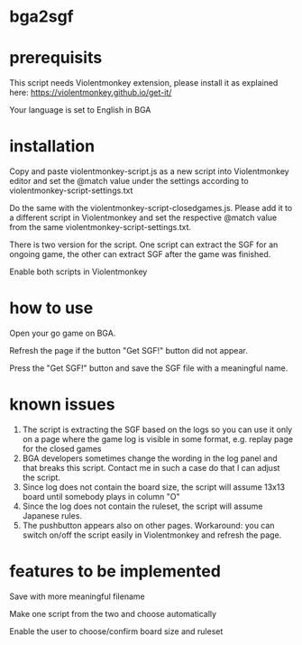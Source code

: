 # bga2sgf

# prerequisits
This script needs Violentmonkey extension, please install it as explained here:
https://violentmonkey.github.io/get-it/

Your language is set to English in BGA

# installation
Copy and paste violentmonkey-script.js as a new script into Violentmonkey editor and set the @match value under the settings according to violentmonkey-script-settings.txt

Do the same with the violentmonkey-script-closedgames.js. Please add it to a different script in Violentmonkey and set the respective @match value from the same violentmonkey-script-settings.txt.

There is two version for the script. One script can extract the SGF for an ongoing game, the other can extract SGF after the game was finished.

Enable both scripts in Violentmonkey

# how to use
Open your go game on BGA.

Refresh the page if the button "Get SGF!" button did not appear.

Press the "Get SGF!" button and save the SGF file with a meaningful name.

# known issues
1. The script is extracting the SGF based on the logs so you can use it only on a page where the game log is visible in some format, e.g. replay page for the closed games
2. BGA developers sometimes change the wording in the log panel and that breaks this script. Contact me in such a case do that I can adjust the script.
3. Since log does not contain the board size, the script will assume 13x13 board until somebody plays in column "O"
4. Since the log does not contain the ruleset, the script will assume Japanese rules.
5. The pushbutton appears also on other pages. Workaround: you can switch on/off the script easily in Violentmonkey and refresh the page.


# features to be implemented
Save with more meaningful filename

Make one script from the two and choose automatically

Enable the user to choose/confirm board size and ruleset
